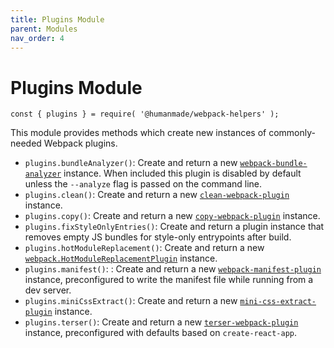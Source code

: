 ```yaml
---
title: Plugins Module
parent: Modules
nav_order: 4
---
```


# Plugins Module

`const { plugins } = require( '@humanmade/webpack-helpers' );`

This module provides methods which create new instances of commonly-needed Webpack plugins.

- `plugins.bundleAnalyzer()`: Create and return a new [`webpack-bundle-analyzer`](https://github.com/webpack-contrib/webpack-bundle-analyzer) instance. When included this plugin is disabled by default unless the `--analyze` flag is passed on the command line.
- `plugins.clean()`: Create and return a new [`clean-webpack-plugin`](https://github.com/johnagan/clean-webpack-plugin) instance.
- `plugins.copy()`: Create and return a new [`copy-webpack-plugin`](https://github.com/webpack-contrib/copy-webpack-plugin) instance.
- `plugins.fixStyleOnlyEntries()`: Create and return a plugin instance that removes empty JS bundles for style-only entrypoints after build.
- `plugins.hotModuleReplacement()`: Create and return a new [`webpack.HotModuleReplacementPlugin`](https://webpack.js.org/plugins/hot-module-replacement-plugin/) instance.
- `plugins.manifest()`: : Create and return a new [`webpack-manifest-plugin`](https://github.com/danethurber/webpack-manifest-plugin) instance, preconfigured to write the manifest file while running from a dev server.
- `plugins.miniCssExtract()`: Create and return a new [`mini-css-extract-plugin`](https://github.com/webpack-contrib/mini-css-extract-plugin) instance.
- `plugins.terser()`: Create and return a new [`terser-webpack-plugin`](https://github.com/webpack-contrib/terser-webpack-plugin) instance, preconfigured with defaults based on `create-react-app`.
